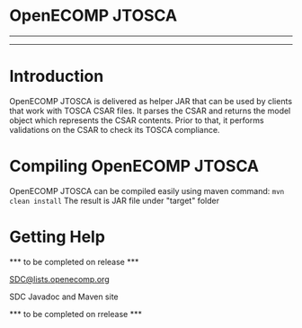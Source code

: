 # OpenECOMP JTOSCA


---
---

# Introduction

OpenECOMP JTOSCA is delivered as helper JAR that can be used by clients that work with TOSCA CSAR files.
It parses the CSAR and returns the model object which represents the CSAR contents.
Prior to that, it performs validations on the CSAR to check its TOSCA compliance.


# Compiling OpenECOMP JTOSCA

OpenECOMP JTOSCA can be compiled easily using maven command: `mvn clean install`
The result is JAR file under "target" folder

# Getting Help

*** to be completed on release ***

SDC@lists.openecomp.org

SDC Javadoc and Maven site
 
*** to be completed on rrelease ***

